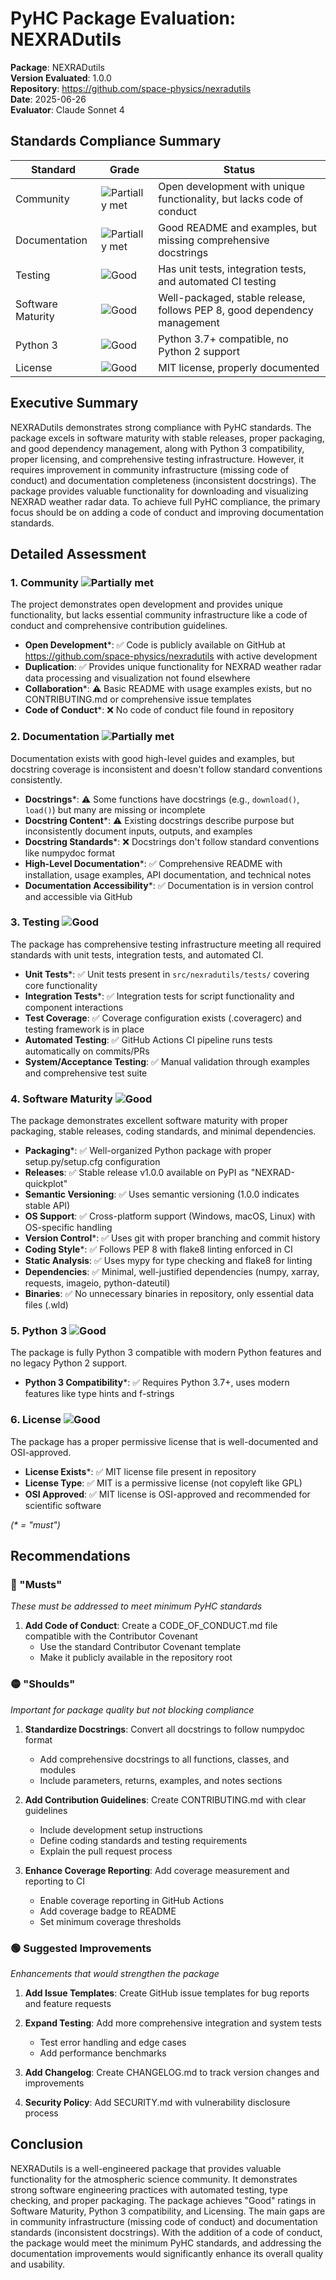 # PyHC Package Evaluation: NEXRADutils

**Package**: NEXRADutils  
**Version Evaluated**: 1.0.0  
**Repository**: https://github.com/space-physics/nexradutils  
**Date**: 2025-06-26  
**Evaluator**: Claude Sonnet 4  

## Standards Compliance Summary

| Standard | Grade | Status |
|----------|-------|--------|
| Community | ![Partially met](https://img.shields.io/badge/Partially%20met-orange.svg) | Open development with unique functionality, but lacks code of conduct |
| Documentation | ![Partially met](https://img.shields.io/badge/Partially%20met-orange.svg) | Good README and examples, but missing comprehensive docstrings |
| Testing | ![Good](https://img.shields.io/badge/Good-brightgreen.svg) | Has unit tests, integration tests, and automated CI testing |
| Software Maturity | ![Good](https://img.shields.io/badge/Good-brightgreen.svg) | Well-packaged, stable release, follows PEP 8, good dependency management |
| Python 3 | ![Good](https://img.shields.io/badge/Good-brightgreen.svg) | Python 3.7+ compatible, no Python 2 support |
| License | ![Good](https://img.shields.io/badge/Good-brightgreen.svg) | MIT license, properly documented |

## Executive Summary

NEXRADutils demonstrates strong compliance with PyHC standards. The package excels in software maturity with stable releases, proper packaging, and good dependency management, along with Python 3 compatibility, proper licensing, and comprehensive testing infrastructure. However, it requires improvement in community infrastructure (missing code of conduct) and documentation completeness (inconsistent docstrings). The package provides valuable functionality for downloading and visualizing NEXRAD weather radar data. To achieve full PyHC compliance, the primary focus should be on adding a code of conduct and improving documentation standards.

## Detailed Assessment

### 1. Community ![Partially met](https://img.shields.io/badge/Partially%20met-orange.svg)

The project demonstrates open development and provides unique functionality, but lacks essential community infrastructure like a code of conduct and comprehensive contribution guidelines.

- **Open Development**\*: ✅ Code is publicly available on GitHub at https://github.com/space-physics/nexradutils with active development
- **Duplication**: ✅ Provides unique functionality for NEXRAD weather radar data processing and visualization not found elsewhere
- **Collaboration**\*: ⚠️ Basic README with usage examples exists, but no CONTRIBUTING.md or comprehensive issue templates
- **Code of Conduct**\*: ❌ No code of conduct file found in repository

### 2. Documentation ![Partially met](https://img.shields.io/badge/Partially%20met-orange.svg)

Documentation exists with good high-level guides and examples, but docstring coverage is inconsistent and doesn't follow standard conventions consistently.

- **Docstrings**\*: ⚠️ Some functions have docstrings (e.g., `download()`, `load()`) but many are missing or incomplete
- **Docstring Content**\*: ⚠️ Existing docstrings describe purpose but inconsistently document inputs, outputs, and examples
- **Docstring Standards**\*: ❌ Docstrings don't follow standard conventions like numpydoc format
- **High-Level Documentation**\*: ✅ Comprehensive README with installation, usage examples, API documentation, and technical notes
- **Documentation Accessibility**\*: ✅ Documentation is in version control and accessible via GitHub

### 3. Testing ![Good](https://img.shields.io/badge/Good-brightgreen.svg)

The package has comprehensive testing infrastructure meeting all required standards with unit tests, integration tests, and automated CI.

- **Unit Tests**\*: ✅ Unit tests present in `src/nexradutils/tests/` covering core functionality
- **Integration Tests**\*: ✅ Integration tests for script functionality and component interactions
- **Test Coverage**: ✅ Coverage configuration exists (.coveragerc) and testing framework is in place
- **Automated Testing**: ✅ GitHub Actions CI pipeline runs tests automatically on commits/PRs
- **System/Acceptance Testing**: ✅ Manual validation through examples and comprehensive test suite

### 4. Software Maturity ![Good](https://img.shields.io/badge/Good-brightgreen.svg)

The package demonstrates excellent software maturity with proper packaging, stable releases, coding standards, and minimal dependencies.

- **Packaging**\*: ✅ Well-organized Python package with proper setup.py/setup.cfg configuration
- **Releases**: ✅ Stable release v1.0.0 available on PyPI as "NEXRAD-quickplot"
- **Semantic Versioning**: ✅ Uses semantic versioning (1.0.0 indicates stable API)
- **OS Support**: ✅ Cross-platform support (Windows, macOS, Linux) with OS-specific handling
- **Version Control**\*: ✅ Uses git with proper branching and commit history
- **Coding Style**\*: ✅ Follows PEP 8 with flake8 linting enforced in CI
- **Static Analysis**: ✅ Uses mypy for type checking and flake8 for linting
- **Dependencies**: ✅ Minimal, well-justified dependencies (numpy, xarray, requests, imageio, python-dateutil)
- **Binaries**: ✅ No unnecessary binaries in repository, only essential data files (.wld)

### 5. Python 3 ![Good](https://img.shields.io/badge/Good-brightgreen.svg)

The package is fully Python 3 compatible with modern Python features and no legacy Python 2 support.

- **Python 3 Compatibility**\*: ✅ Requires Python 3.7+, uses modern features like type hints and f-strings

### 6. License ![Good](https://img.shields.io/badge/Good-brightgreen.svg)

The package has a proper permissive license that is well-documented and OSI-approved.

- **License Exists**\*: ✅ MIT license file present in repository
- **License Type**: ✅ MIT is a permissive license (not copyleft like GPL)
- **OSI Approved**: ✅ MIT license is OSI-approved and recommended for scientific software

*(\* = "must")*

## Recommendations

### 🔴 "Musts"
*These must be addressed to meet minimum PyHC standards*

1. **Add Code of Conduct**: Create a CODE_OF_CONDUCT.md file compatible with the Contributor Covenant
   - Use the standard Contributor Covenant template
   - Make it publicly available in the repository root

### 🟡 "Shoulds"
*Important for package quality but not blocking compliance*

1. **Standardize Docstrings**: Convert all docstrings to follow numpydoc format
   - Add comprehensive docstrings to all functions, classes, and modules
   - Include parameters, returns, examples, and notes sections

2. **Add Contribution Guidelines**: Create CONTRIBUTING.md with clear guidelines
   - Include development setup instructions
   - Define coding standards and testing requirements
   - Explain the pull request process

3. **Enhance Coverage Reporting**: Add coverage measurement and reporting to CI
   - Enable coverage reporting in GitHub Actions
   - Add coverage badge to README
   - Set minimum coverage thresholds

### 🟢 Suggested Improvements
*Enhancements that would strengthen the package*

1. **Add Issue Templates**: Create GitHub issue templates for bug reports and feature requests

2. **Expand Testing**: Add more comprehensive integration and system tests
   - Test error handling and edge cases
   - Add performance benchmarks

3. **Add Changelog**: Create CHANGELOG.md to track version changes and improvements

4. **Security Policy**: Add SECURITY.md with vulnerability disclosure process

## Conclusion

NEXRADutils is a well-engineered package that provides valuable functionality for the atmospheric science community. It demonstrates strong software engineering practices with automated testing, type checking, and proper packaging. The package achieves "Good" ratings in Software Maturity, Python 3 compatibility, and Licensing. The main gaps are in community infrastructure (missing code of conduct) and documentation standards (inconsistent docstrings). With the addition of a code of conduct, the package would meet the minimum PyHC standards, and addressing the documentation improvements would significantly enhance its overall quality and usability.